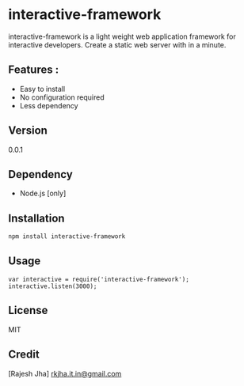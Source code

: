 interactive-framework
=========

interactive-framework  is a light weight web application framework for interactive developers. Create a static web server with in a minute.

Features : 
---------
  - Easy to install 
  - No configuration required
  - Less dependency


Version
----

0.0.1

Dependency
----

* Node.js [only]

Installation
--------------

```sh
npm install interactive-framework

```
Usage
-----

```
var interactive = require('interactive-framework');
interactive.listen(3000);

```



License
----

MIT


Credit
---------
[Rajesh Jha] rkjha.it.in@gmail.com

